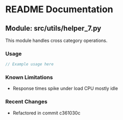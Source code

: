 # README Documentation

## Module: src/utils/helper_7.py

This module handles cross category operations.

### Usage

```java
// Example usage here
```

### Known Limitations

- Response times spike under load CPU mostly idle

### Recent Changes

- Refactored in commit c361030c
